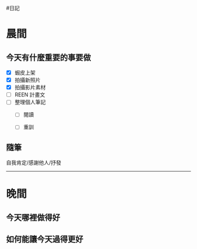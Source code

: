 #日記 
# 晨間

## 今天有什麼重要的事要做
- [x] 蝦皮上架
- [x] 拍攝新照片
- [x] 拍攝影片素材
- [ ] REEN 計畫文
- [ ] 整理個人筆記
	- [ ] 閱讀
	- [ ] 重訓


## 隨筆
自我肯定/感謝他人/抒發

---

# 晚間

## 今天哪裡做得好

## 如何能讓今天過得更好